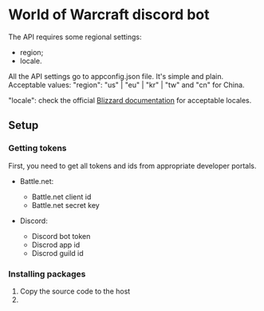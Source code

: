 # World of Warcraft discord bot

The API requires some regional settings:

- region;
- locale.

All the API settings go to appconfig.json file. It's simple and plain. Acceptable values: "region":
"us" | "eu" | "kr" | "tw" and "cn" for China.

"locale": check the official
[Blizzard documentation](https://develop.battle.net/documentation/guides/regionality-and-apis) for
acceptable locales.

## Setup

### Getting tokens

First, you need to get all tokens and ids from appropriate developer portals.

- Battle.net:

  - Battle.net client id
  - Battle.net secret key

- Discord:
  - Discord bot token
  - Discrod app id
  - Discrod guild id

### Installing packages

1. Copy the source code to the host
2.
